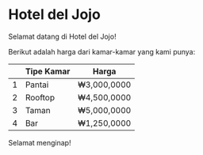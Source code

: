 # Hotel del Jojo

Selamat datang di Hotel del Jojo!

Berikut adalah harga dari kamar-kamar yang kami punya:

|   | Tipe Kamar |    Harga   |
| - | ---------- | ---------- |
| 1 | Pantai     | ₩3,000,0000|
| 2 | Rooftop    | ₩4,500,0000|
| 3 | Taman      | ₩5,000,0000|
| 4 | Bar        | ₩1,250,0000|

Selamat menginap!
